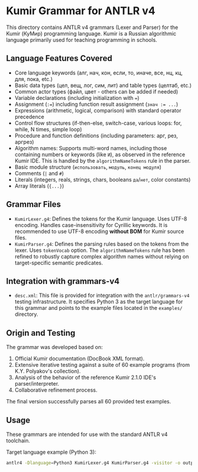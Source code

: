 # Kumir Grammar for ANTLR v4

This directory contains ANTLR v4 grammars (Lexer and Parser) for the Kumir (КуМир) programming language. Kumir is a
Russian algorithmic language primarily used for teaching programming in schools.

## Language Features Covered

* Core language keywords (алг, нач, кон, если, то, иначе, все, нц, кц, для, пока, etc.)
* Basic data types (цел, вещ, лог, сим, лит) and table types (целтаб, etc.)
* Common actor types (файл, цвет - others can be added if needed)
* Variable declarations (including initialization with `=`)
* Assignment (`:=`) including function result assignment (`знач := ...`)
* Expressions (arithmetic, logical, comparison) with standard operator precedence
* Control flow structures (if-then-else, switch-case, various loops: for, while, N times, simple loop)
* Procedure and function definitions (including parameters: арг, рез, аргрез)
* Algorithm names: Supports multi-word names, including those containing numbers or keywords (like `И`), as observed in
  the reference Kumir IDE. This is handled by the `algorithmNameTokens` rule in the parser.
* Basic module structure (`использовать`, `модуль`, `конец модуля`)
* Comments (`|` and `#`)
* Literals (integers, reals, strings, chars, booleans `да`/`нет`, color constants)
* Array literals (`{...}`)

## Grammar Files

* `KumirLexer.g4`: Defines the tokens for the Kumir language. Uses UTF-8 encoding. Handles case-insensitivity for
  Cyrillic keywords. It is recommended to use UTF-8 encoding **without BOM** for Kumir source files.
* `KumirParser.g4`: Defines the parsing rules based on the tokens from the lexer. Uses `tokenVocab` option. The `algorithmNameTokens` rule has been refined to robustly capture complex algorithm names without relying on target-specific semantic predicates.

## Integration with grammars-v4

* `desc.xml`: This file is provided for integration with the `antlr/grammars-v4` testing infrastructure. It specifies Python 3 as the target language for this grammar and points to the example files located in the `examples/` directory.

## Origin and Testing

The grammar was developed based on:

1. Official Kumir documentation (DocBook XML format).
2. Extensive iterative testing against a suite of 60 example programs (from K.Y. Polyakov's collection).
3. Analysis of the behavior of the reference Kumir 2.1.0 IDE's parser/interpreter.
4. Collaborative refinement process.

The final version successfully parses all 60 provided test examples.

## Usage

These grammars are intended for use with the standard ANTLR v4 toolchain.

Target language example (Python 3):

```bash
antlr4 -Dlanguage=Python3 KumirLexer.g4 KumirParser.g4 -visitor -o output_dir